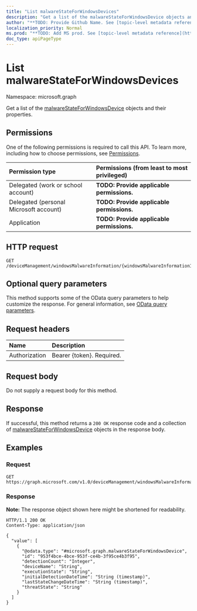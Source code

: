 ```yaml
---
title: "List malwareStateForWindowsDevices"
description: "Get a list of the malwareStateForWindowsDevice objects and their properties."
author: "**TODO: Provide Github Name. See [topic-level metadata reference](https://msgo.azurewebsites.net/add/document/guidelines/metadata.html#topic-level-metadata)**"
localization_priority: Normal
ms.prod: "**TODO: Add MS prod. See [topic-level metadata reference](https://msgo.azurewebsites.net/add/document/guidelines/metadata.html#topic-level-metadata)**"
doc_type: apiPageType
---
```


# List malwareStateForWindowsDevices
Namespace: microsoft.graph



Get a list of the [malwareStateForWindowsDevice](../resources/malwarestateforwindowsdevice.md) objects and their properties.

## Permissions
One of the following permissions is required to call this API. To learn more, including how to choose permissions, see [Permissions](/graph/permissions-reference).

|Permission type|Permissions (from least to most privileged)|
|:---|:---|
|Delegated (work or school account)|**TODO: Provide applicable permissions.**|
|Delegated (personal Microsoft account)|**TODO: Provide applicable permissions.**|
|Application|**TODO: Provide applicable permissions.**|

## HTTP request

<!-- {
  "blockType": "ignored"
}
-->
``` http
GET /deviceManagement/windowsMalwareInformation/{windowsMalwareInformationId}/deviceMalwareStates
```

## Optional query parameters
This method supports some of the OData query parameters to help customize the response. For general information, see [OData query parameters](/graph/query-parameters).

## Request headers
|Name|Description|
|:---|:---|
|Authorization|Bearer {token}. Required.|

## Request body
Do not supply a request body for this method.

## Response

If successful, this method returns a `200 OK` response code and a collection of [malwareStateForWindowsDevice](../resources/malwarestateforwindowsdevice.md) objects in the response body.

## Examples

### Request
<!-- {
  "blockType": "request",
  "name": "list_malwarestateforwindowsdevice"
}
-->
``` http
GET https://graph.microsoft.com/v1.0/deviceManagement/windowsMalwareInformation/{windowsMalwareInformationId}/deviceMalwareStates
```


### Response
**Note:** The response object shown here might be shortened for readability.
<!-- {
  "blockType": "response",
  "truncated": true,
  "@odata.type": "Collection(microsoft.graph.malwareStateForWindowsDevice)"
}
-->
``` http
HTTP/1.1 200 OK
Content-Type: application/json

{
  "value": [
    {
      "@odata.type": "#microsoft.graph.malwareStateForWindowsDevice",
      "id": "953f4bce-4bce-953f-ce4b-3f95ce4b3f95",
      "detectionCount": "Integer",
      "deviceName": "String",
      "executionState": "String",
      "initialDetectionDateTime": "String (timestamp)",
      "lastStateChangeDateTime": "String (timestamp)",
      "threatState": "String"
    }
  ]
}
```

